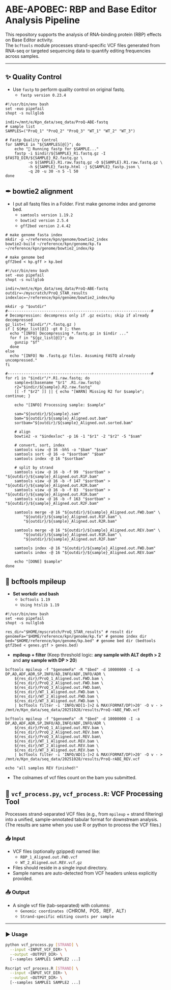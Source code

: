 # ABE-APOBEC: RBP and Base Editor Analysis Pipeline

This repository supports the analysis of RNA-binding protein (RBP) effects on Base Editor activity.  
The `bcftools` module processes strand-specific VCF files generated from RNA-seq or targeted sequencing data to quantify editing frequencies across samples.

---
## ✨ Quality Control
- Use `fastp` to perform quality control on original fastq.
  - `fastp version 0.23.4`
```
#!/usr/bin/env bash
set -euo pipefail
shopt -s nullglob

indir=/mnt/e/Kpn_data/seq_data/ProQ-ABE-fastq
# sample list
SAMPLES=("ProQ_1" "ProQ_2" "ProQ_3" "WT_1" "WT_2" "WT_3")

# Fastp Quality Control
for SAMPLE in "${SAMPLES[@]}"; do
    echo "🧼 Running fastp for $SAMPLE..."
    fastp -i $indir/${SAMPLE}_R1.fastq.gz -I $FASTQ_DIR/${SAMPLE}_R2.fastq.gz \
          -o ${SAMPLE}.R1.raw.fastq.gz -O ${SAMPLE}.R1.raw.fastq.gz \
          -h ${SAMPLE}_fastp.html -j ${SAMPLE}_fastp.json \
          -q 20 -u 30 -n 5 -l 50
done
```

## ✒ bowtie2 alignment
- I put all fastq files in a Folder. First make genome index and genome bed.
  - `samtools version 1.19.2`
  - `bowtie2 version 2.5.4`
  - `gff2bed version 2.4.42`
```
# make genome fasta index
mkdir -p ~/reference/kpn/genome/bowtie2_index
bowtie2-build ~/reference/kpn/genome/kp.fa ~/reference/kpn/genome/bowtie2_index/kp

# make genome bed
gff2bed < kp.gff > kp.bed
```
```
#!/usr/bin/env bash
set -euo pipefail
shopt -s nullglob

indir=/mnt/e/Kpn_data/seq_data/ProQ-ABE-fastq
outdir=~/myscratch/ProQ_STAR_results
indexloc=~/reference/kpn/genome/bowtie2_index/kp

mkdir -p "$outdir"
#---------------------------------------------------------------#
# Decompression: decompress only if .gz exists; skip if already decompressed
gz_list=( "$indir"/*.fastq.gz )
if [ ${#gz_list[@]} -gt 0 ]; then
  echo "[INFO] Decompressing *.fastq.gz in $indir ..."
  for f in "${gz_list[@]}"; do
    gunzip "$f"
  done
else
  echo "[INFO] No .fastq.gz files. Assuming FASTQ already uncompressed."
fi

#---------------------------------------------------------------#
for r1 in "$indir"/*.R1.raw.fastq; do
    sample=$(basename "$r1" .R1.raw.fastq)
    r2="$indir/${sample}.R2.raw.fastq"
    [[ -f "$r2" ]] || { echo "[WARN] Missing R2 for $sample"; continue; }

    echo "[INFO] Processing sample: $sample"

    sam="${outdir}/${sample}.sam"
    bam="${outdir}/${sample}_Aligned.out.bam"
    sortbam="${outdir}/${sample}_Aligned.out.sorted.bam"

    # align
    bowtie2 -x "$indexloc" -p 16 -1 "$r1" -2 "$r2" -S "$sam"

    # convert, sort, index
    samtools view -@ 16 -bhS -o "$bam" "$sam"
    samtools sort -@ 16 -o "$sortbam" "$bam"
    samtools index -@ 16 "$sortbam"

    # split by strand
    samtools view -@ 16 -b -f 99  "$sortbam" > "${outdir}/${sample}_Aligned.out.R1F.bam"
    samtools view -@ 16 -b -f 147 "$sortbam" > "${outdir}/${sample}_Aligned.out.R2R.bam"
    samtools view -@ 16 -b -f 83  "$sortbam" > "${outdir}/${sample}_Aligned.out.R1R.bam"
    samtools view -@ 16 -b -f 163 "$sortbam" > "${outdir}/${sample}_Aligned.out.R2F.bam"

    samtools merge -@ 16 "${outdir}/${sample}_Aligned.out.FWD.bam" \
        "${outdir}/${sample}_Aligned.out.R1F.bam" \
        "${outdir}/${sample}_Aligned.out.R2R.bam"

    samtools merge -@ 16 "${outdir}/${sample}_Aligned.out.REV.bam" \
        "${outdir}/${sample}_Aligned.out.R1R.bam" \
        "${outdir}/${sample}_Aligned.out.R2F.bam"

    samtools index -@ 16 "${outdir}/${sample}_Aligned.out.FWD.bam"
    samtools index -@ 16 "${outdir}/${sample}_Aligned.out.REV.bam"

    echo "[DONE] $sample"
done

```
## 🧬 bcftools mpileup
- **Set workdir and bash**
  - `bcftools 1.19`
  - `Using htslib 1.19`
```
#!/usr/bin/env bash
set -euo pipefail
shopt -s nullglob

res_dir="$HOME/myscratch/ProQ_STAR_results" # result dir
genomeFa="$HOME/reference/kpn/genome/kp.fa" # genome index dir
bed="$HOME/reference/kpn/genome/kp.bed" # genome bed dir (bedtools gtf2bed < genes.gtf > genes.bed)
```
- **mpileup + filter** (Keep threshold logic: **any sample with ALT depth > 2** and **any sample with DP > 20**)
```
bcftools mpileup -f "$genomeFa" -R "$bed" -d 10000000 -I -a DP,AD,ADF,ADR,SP,INFO/AD,INFO/ADF,INFO/ADR \
    ${res_dir}/ProQ_1_Aligned.out.FWD.bam \
    ${res_dir}/ProQ_2_Aligned.out.FWD.bam \
    ${res_dir}/ProQ_3_Aligned.out.FWD.bam\
    ${res_dir}/WT_1_Aligned.out.FWD.bam \
    ${res_dir}/WT_2_Aligned.out.FWD.bam \
    ${res_dir}/WT_3_Aligned.out.FWD.bam \
    | bcftools filter -i 'INFO/AD[1-]>2 & MAX(FORMAT/DP)>20' -O v - > /mnt/e/Kpn_data/seq_data/20251028/results/ProQ-rABE_FWD.vcf

bcftools mpileup -f "$genomeFa" -R "$bed" -d 10000000 -I -a DP,AD,ADF,ADR,SP,INFO/AD,INFO/ADF,INFO/ADR \
    ${res_dir}/ProQ_1_Aligned.out.REV.bam \
    ${res_dir}/ProQ_2_Aligned.out.REV.bam \
    ${res_dir}/ProQ_3_Aligned.out.REV.bam\
    ${res_dir}/WT_1_Aligned.out.REV.bam \
    ${res_dir}/WT_2_Aligned.out.REV.bam \
    ${res_dir}/WT_3_Aligned.out.REV.bam \
    | bcftools filter -i 'INFO/AD[1-]>2 & MAX(FORMAT/DP)>20' -O v - > /mnt/e/Kpn_data/seq_data/20251028/results/ProQ-rABE_REV.vcf
	
echo "all samples REV finished!"
```
- The colnames of vcf files count on the bam you submitted.
## 🧪 `vcf_process.py`, `vcf_process.R`: VCF Processing Tool

Processes strand-separated VCF files (e.g., from `mpileup` + strand filtering) into a unified, sample-annotated tabular format for downstream analysis. (The results are same when you use R or python to process the VCF files.)

### 📥 Input
- VCF files (optionally gzipped) named like:
  - `RBP_1_Aligned.out.FWD.vcf`
  - `WT_2_Aligned.out.REV.vcf.gz`
- Files should reside in a single input directory.
- Sample names are auto-detected from VCF headers unless explicitly provided.

### 📤 Output
- A single vcf file (tab-separated) with columns:
  - `Genomic coordinates (`CHROM`, `POS`, `REF`, `ALT`)`
  - `Strand-specific editing counts per sample`

---

### ▶️ Usage

```bash or powershell
python vcf_process.py [STRAND] \
  --input <INPUT_VCF_DIR> \
  --output <OUTPUT_DIR> \
  [--samples SAMPLE1 SAMPLE2 ...]

Rscript vcf_process.R [STRAND] \
  --input <INPUT_VCF_DIR> \
  --output <OUTPUT_DIR> \
  [--samples SAMPLE1 SAMPLE2 ...]
 
